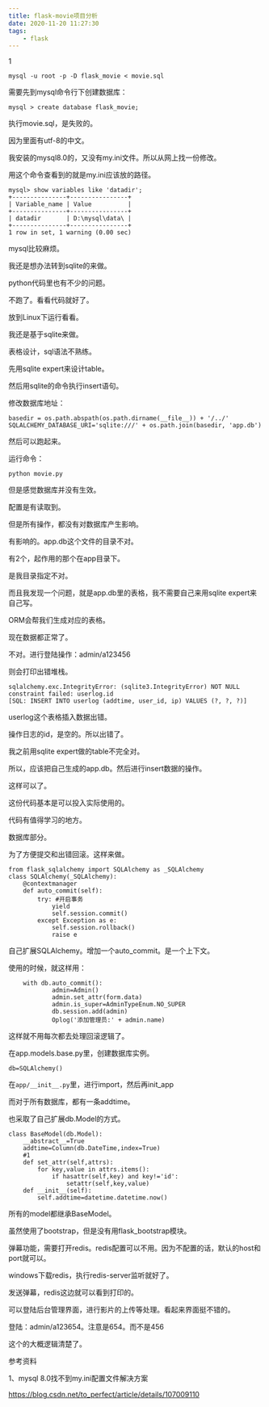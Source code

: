 ```yaml
---
title: flask-movie项目分析
date: 2020-11-20 11:27:30
tags:
	- flask
---
```


1

```
mysql -u root -p -D flask_movie < movie.sql
```

需要先到mysql命令行下创建数据库：

```
mysql > create database flask_movie;
```

执行movie.sql，是失败的。

因为里面有utf-8的中文。

我安装的mysql8.0的，又没有my.ini文件。所以从网上找一份修改。

用这个命令查看到的就是my.ini应该放的路径。

```
mysql> show variables like 'datadir';
+---------------+----------------+
| Variable_name | Value          |
+---------------+----------------+
| datadir       | D:\mysql\data\ |
+---------------+----------------+
1 row in set, 1 warning (0.00 sec)
```

mysql比较麻烦。

我还是想办法转到sqlite的来做。



python代码里也有不少的问题。

不跑了。看看代码就好了。



放到Linux下运行看看。

我还是基于sqlite来做。

表格设计，sql语法不熟练。

先用sqlite expert来设计table。

然后用sqlite的命令执行insert语句。

修改数据库地址：

```
basedir = os.path.abspath(os.path.dirname(__file__)) + '/../'
SQLALCHEMY_DATABASE_URI='sqlite:///' + os.path.join(basedir, 'app.db')
```

然后可以跑起来。

运行命令：

```
python movie.py
```

但是感觉数据库并没有生效。

配置是有读取到。

但是所有操作，都没有对数据库产生影响。

有影响的。app.db这个文件的目录不对。

有2个，起作用的那个在app目录下。

是我目录指定不对。

而且我发现一个问题，就是app.db里的表格，我不需要自己来用sqlite expert来自己写。

ORM会帮我们生成对应的表格。

现在数据都正常了。



不对。进行登陆操作：admin/a123456

则会打印出错堆栈。

```
sqlalchemy.exc.IntegrityError: (sqlite3.IntegrityError) NOT NULL constraint failed: userlog.id
[SQL: INSERT INTO userlog (addtime, user_id, ip) VALUES (?, ?, ?)]
```

userlog这个表格插入数据出错。

操作日志的id，是空的。所以出错了。

我之前用sqlite expert做的table不完全对。

所以，应该把自己生成的app.db。然后进行insert数据的操作。

这样可以了。

这份代码基本是可以投入实际使用的。

代码有值得学习的地方。

数据库部分。

为了方便提交和出错回滚。这样来做。

```
from flask_sqlalchemy import SQLAlchemy as _SQLAlchemy
class SQLAlchemy(_SQLAlchemy):
    @contextmanager
    def auto_commit(self):
        try: #开启事务
            yield
            self.session.commit()
        except Exception as e:
            self.session.rollback()
            raise e
```

自己扩展SQLAlchemy。增加一个auto_commit。是一个上下文。

使用的时候，就这样用：

```
	with db.auto_commit():
            admin=Admin()
            admin.set_attr(form.data)
            admin.is_super=AdminTypeEnum.NO_SUPER
            db.session.add(admin)
            Oplog('添加管理员:' + admin.name)
```

这样就不用每次都去处理回滚逻辑了。

在app.models.base.py里，创建数据库实例。

```
db=SQLAlchemy()
```

在`app/__init__.py`里，进行import，然后再init_app

而对于所有数据库，都有一条addtime。

也采取了自己扩展db.Model的方式。

```
class BaseModel(db.Model):
    __abstract__=True
    addtime=Column(db.DateTime,index=True)
    #1
    def set_attr(self,attrs):
        for key,value in attrs.items():
            if hasattr(self,key) and key!='id':
                setattr(self,key,value)
    def __init__(self):
        self.addtime=datetime.datetime.now()
```

所有的model都继承BaseModel。

虽然使用了bootstrap，但是没有用flask_bootstrap模块。

弹幕功能，需要打开redis。redis配置可以不用。因为不配置的话，默认的host和port就可以。

windows下载redis，执行redis-server监听就好了。

发送弹幕，redis这边就可以看到打印的。



可以登陆后台管理界面，进行影片的上传等处理。看起来界面挺不错的。

登陆：admin/a123654。注意是654。而不是456

这个的大概逻辑清楚了。



参考资料

1、mysql 8.0找不到my.ini配置文件解决方案

https://blog.csdn.net/to_perfect/article/details/107009110